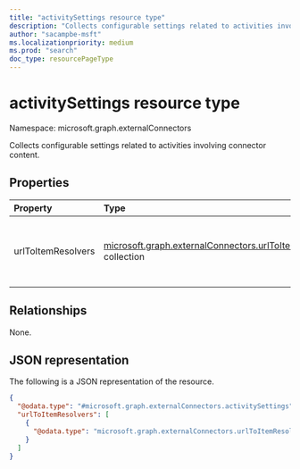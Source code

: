 ```yaml
---
title: "activitySettings resource type"
description: "Collects configurable settings related to activities involving connector content."
author: "sacampbe-msft"
ms.localizationpriority: medium
ms.prod: "search"
doc_type: resourcePageType
---
```


# activitySettings resource type

Namespace: microsoft.graph.externalConnectors

Collects configurable settings related to activities involving connector content.

## Properties
|Property|Type|Description|
|:---|:---|:---|
|urlToItemResolvers|[microsoft.graph.externalConnectors.urlToItemResolverBase](../resources/externalconnectors-urltoitemresolverbase.md) collection|Specifies configurations to identify an **externalItem** based on a shared URL.|

## Relationships
None.

## JSON representation
The following is a JSON representation of the resource.
<!-- {
  "blockType": "resource",
  "@odata.type": "microsoft.graph.externalConnectors.activitySettings"
}
-->
``` json
{
  "@odata.type": "#microsoft.graph.externalConnectors.activitySettings",
  "urlToItemResolvers": [
    {
      "@odata.type": "microsoft.graph.externalConnectors.urlToItemResolverBase"
    }
  ]
}
```

